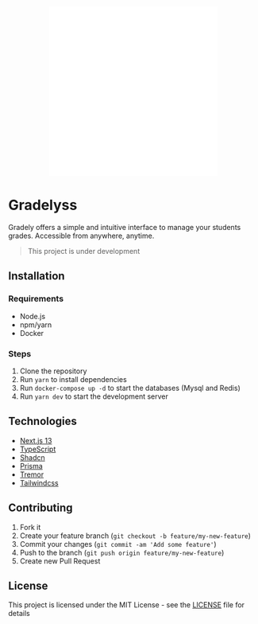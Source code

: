 <center>
    <img src="./public/assets/gradely-white.png" alt="Gradely" />
</center>

# Gradelyss

Gradely offers a simple and intuitive interface to manage your
students grades. Accessible from anywhere, anytime.

> This project is under development

## Installation

### Requirements

- Node.js
- npm/yarn
- Docker

### Steps

1. Clone the repository
2. Run `yarn` to install dependencies
3. Run `docker-compose up -d` to start the databases (Mysql and Redis)
4. Run `yarn dev` to start the development server

## Technologies

- [Next.js 13](https://nextjs.org/)
- [TypeScript](https://www.typescriptlang.org/)
- [Shadcn](https://ui.shadcn.com/)
- [Prisma](https://www.prisma.io/)
- [Tremor](https://tremor.so/)
- [Tailwindcss](https://www.tailwindcss.com/)

## Contributing

1. Fork it
2. Create your feature branch (`git checkout -b feature/my-new-feature`)
3. Commit your changes (`git commit -am 'Add some feature'`)
4. Push to the branch (`git push origin feature/my-new-feature`)
5. Create new Pull Request

## License

This project is licensed under the MIT License - see the [LICENSE](LICENSE) file for details

